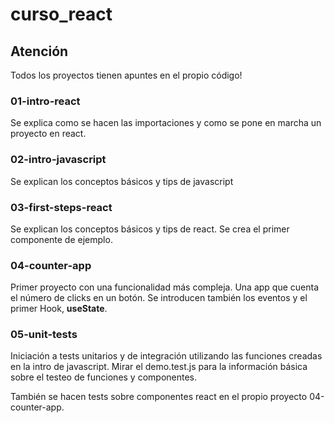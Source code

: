 # curso_react

## Atención

Todos los proyectos tienen apuntes en el propio código!

### 01-intro-react

Se explica como se hacen las importaciones y como se pone en marcha un proyecto en react.

### 02-intro-javascript

Se explican los conceptos básicos y tips de javascript

### 03-first-steps-react

Se explican los conceptos básicos y tips de react. Se crea el primer componente de ejemplo.

### 04-counter-app

Primer proyecto con una funcionalidad más compleja. Una app que cuenta el número de clicks en un botón. Se introducen también los eventos y el primer Hook, __useState__.

### 05-unit-tests

Iniciación a tests unitarios y de integración utilizando las funciones creadas en la intro de javascript. Mirar el demo.test.js para la información básica sobre el testeo de funciones y componentes.

También se hacen tests sobre componentes react en el propio proyecto 04-counter-app.
